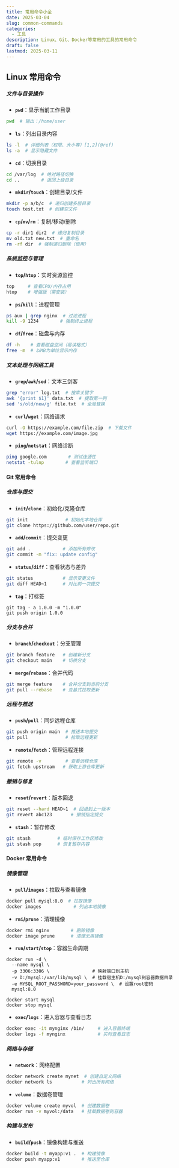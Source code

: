 ```yaml
---
title: 常用命令小全
date: 2025-03-04
slug: common-commands
categories:
  - 工具
description: Linux、Git、Docker等常用的工具的常用命令
draft: false
lastmod: 2025-03-11
---
```

## Linux 常用命令

##### 文件与目录操作

- **`pwd`**：显示当前工作目录
```bash
pwd  # 输出：/home/user
```

- **`ls`**：列出目录内容
```bash
ls -l  # 详细列表（权限、大小等）[1,2](@ref)
ls -a  # 显示隐藏文件
```

- **`cd`**：切换目录
```bash
cd /var/log  # 绝对路径切换
cd ..        # 返回上级目录
```

- **`mkdir`/`touch`**：创建目录/文件
```bash
mkdir -p a/b/c  # 递归创建多层目录
touch test.txt  # 创建空文件
```

- **`cp`/`mv`/`rm`**：复制/移动/删除
```bash
cp -r dir1 dir2  # 递归复制目录
mv old.txt new.txt  # 重命名
rm -rf dir  # 强制递归删除（慎用）
```

##### 系统监控与管理

- **`top`/`htop`**：实时资源监控
```bash
top     # 查看CPU/内存占用
htop    # 增强版（需安装）
```

- **`ps`/`kill`**：进程管理
```bash
ps aux | grep nginx  # 过滤进程
kill -9 1234        # 强制终止进程
```

- **`df`/`free`**：磁盘与内存
```bash
df -h    # 查看磁盘空间（易读格式）
free -m  # 以MB为单位显示内存
```

##### 文本处理与网络工具

- **`grep`/`awk`/`sed`**：文本三剑客
```bash
grep "error" log.txt  # 搜索关键字
awk '{print $1}' data.txt  # 提取第一列
sed 's/old/new/g' file.txt  # 全局替换
```

- **`curl`/`wget`**：网络请求
```bash
curl -O https://example.com/file.zip  # 下载文件
wget https://example.com/image.jpg
```

- **`ping`/`netstat`**：网络诊断
```bash
ping google.com        # 测试连通性
netstat -tulnp        # 查看监听端口
```

#### Git 常用命令

##### 仓库与提交

- **`init`/`clone`**：初始化/克隆仓库
```bash
git init              # 初始化本地仓库
git clone https://github.com/user/repo.git
```

- **`add`/`commit`**：提交变更
```bash
git add .            # 添加所有修改
git commit -m "fix: update config"
```

- **`status`/`diff`**：查看状态与差异
```bash
git status           # 显示变更文件
git diff HEAD~1      # 对比前一次提交
```
- **`tag`**：打标签
```shell
git tag - a 1.0.0 -m "1.0.0"
git push origin 1.0.0
```

##### 分支与合并

- **`branch`/`checkout`**：分支管理
```bash
git branch feature   # 创建新分支
git checkout main    # 切换分支
```

- **`merge`/`rebase`**：合并代码
```bash
git merge feature    # 合并分支到当前分支
git pull --rebase    # 变基式拉取更新
```

##### 远程与推送

- **`push`/`pull`**：同步远程仓库
```bash
git push origin main  # 推送本地提交
git pull              # 拉取远程更新
```

- **`remote`/`fetch`**：管理远程连接
```bash
git remote -v         # 查看远程仓库
git fetch upstream   # 获取上游仓库更新
```

##### 撤销与修复

- **`reset`/`revert`**：版本回退
```bash
git reset --hard HEAD~1  # 回退到上一版本
git revert abc123       # 撤销指定提交
```

- **`stash`**：暂存修改
```bash
git stash          # 临时保存工作区修改
git stash pop      # 恢复暂存内容
```

#### Docker 常用命令

##### 镜像管理

- **`pull`/`images`**：拉取与查看镜像
```bash
docker pull mysql:8.0  # 拉取镜像
docker images            # 列出本地镜像
```

- **`rmi`/`prune`**：清理镜像
```bash
docker rmi nginx        # 删除镜像
docker image prune      # 清理无用镜像
```

- **`run`/`start`/`stop`**：容器生命周期
```shell
docker run -d \
  --name mysql \
  -p 3306:3306 \                # 映射端口到主机
  -v D:/mysql:/var/lib/mysql \  # 挂载宿主机D:/mysql到容器数据目录
  -e MYSQL_ROOT_PASSWORD=your_password \  # 设置root密码
  mysql:8.0

docker start mysql
docker stop mysql
```

- **`exec`/`logs`**：进入容器与查看日志

```bash
docker exec -it mynginx /bin/     # 进入容器终端
docker logs -f mynginx            # 实时查看日志
```

##### 网络与存储

- **`network`**：网络配置
```bash
docker network create mynet  # 创建自定义网络
docker network ls           # 列出所有网络
```

- **`volume`**：数据卷管理
```bash
docker volume create myvol  # 创建数据卷
docker run -v myvol:/data   # 挂载数据卷到容器
```


##### 构建与发布

- **`build`/`push`**：镜像构建与推送
```bash
docker build -t myapp:v1 .  # 构建镜像
docker push myapp:v1        # 推送至仓库
```